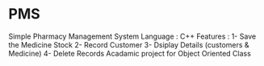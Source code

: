 # PMS
Simple Pharmacy Management System 
Language : C++
Features : 
1- Save the Medicine Stock
2- Record Customer
3- Dsiplay Details (customers & Medicine)
4- Delete Records
Acadamic project for Object Oriented Class

